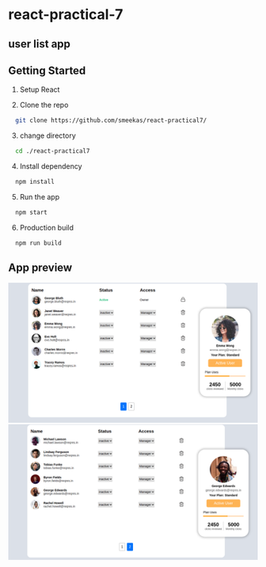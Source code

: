 # react-practical-7

## user list app 

## Getting Started

1. Setup React

2. Clone the repo</br>

```sh
  git clone https://github.com/smeekas/react-practical7/
```

3. change directory</br>

```sh
  cd ./react-practical7
```

4. Install dependency</br>

```sh
  npm install
```

5. Run the app</br>

```sh
  npm start
```

6. Production build</br>

```sh
  npm run build
```

## App preview
![screenshot](./public/ss1.png)
![screenshot](./public/ss2.png)